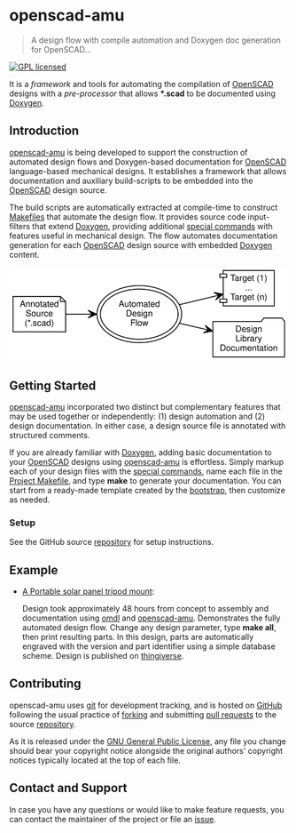 openscad-amu
============

> A design flow with compile automation and Doxygen doc generation for OpenSCAD...

[![GPL licensed](https://img.shields.io/badge/license-GPL-blue.svg?style=flat)](https://raw.githubusercontent.com/royasutton/openscad-amu/master/COPYING)


It is a _framework_ and tools for automating the compilation of
[OpenSCAD] designs with a _pre-processor_ that allows __\*.scad__ to be
documented using [Doxygen].


Introduction
------------

[openscad-amu] is being developed to support the construction of
automated design flows and Doxygen-based documentation for [OpenSCAD]
language-based mechanical designs. It establishes a framework that
allows documentation and auxiliary build-scripts to be embedded into
the [OpenSCAD] design source.

The build scripts are automatically extracted at compile-time to
construct [Makefiles] that automate the design flow. It provides source
code input-filters that extend [Doxygen], providing additional [special
commands] with features useful in mechanical design. The flow automates
documentation generation for each [OpenSCAD] design source with
embedded [Doxygen] content.

<p align="center">
<img src="assets/flow_intro.svg" alt="" border="0" usemap="#adf.map"/>
</p>

<map name="adf.map" id="dot_inline_dotgraph_4.map">
<area shape="rect" id="node1" alt=""
      href="embedding.html"
      title="Annotated Design Source"
      coords="5,45,108,100"/>
<area shape="poly" id="node2" alt=""
      href="flow.html"
      title="Automated Design Flow"
      coords="282,73,279,59,270,47,256,37,238,31,219,29,199,31,182,37,168,47,159,59,156,73,159,86,168,99,182,108,199,115,219,117,238,115,256,108,270,99,279,86"/>
<area shape="rect" id="node3" alt=""
      href="https://royasutton.github.io/omdl/examples/solar_mount/psptm_build_all.stl"
      title="Dependency-based Target Generation"
      coords="342,5,428,60"/>
<area shape="rect" id="node4" alt=""
      href="https://royasutton.github.io/omdl/examples/solar_mount/index.html"
      title="Design Documentation Set"
      coords="330,84,440,139"/>
</map>


Getting Started
---------------

[openscad-amu] incorporated two distinct but complementary features
that may be used together or independently: (1) design automation and
(2) design documentation. In either case, a design source file is
annotated with structured comments.

If you are already familiar with [Doxygen], adding basic documentation
to your [OpenSCAD] designs using [openscad-amu] is effortless. Simply
markup each of your design files with the [special commands], name each
file in the [Project Makefile], and type __make__ to generate your
documentation. You can start from a ready-made template created by the
[bootstrap], then customize as needed.

### Setup

See the GitHub source [repository] for setup instructions.


Example
-------

* [A Portable solar panel tripod mount](https://royasutton.github.io/omdl/examples/solar_mount/index.html):

  Design took approximately 48 hours from concept to assembly and
  documentation using [omdl] and [openscad-amu]. Demonstrates the fully
  automated design flow. Change any design parameter, type **make
  all**, then print resulting parts. In this design, parts are
  automatically engraved with the version and part identifier using a
  simple database scheme. Design is published on
  [thingiverse](http://www.thingiverse.com/thing:2051608).


Contributing
------------

openscad-amu uses [git] for development tracking, and is hosted on
[GitHub] following the usual practice of [forking] and submitting
[pull requests] to the source [repository].

As it is released under the [GNU General Public License], any file you
change should bear your copyright notice alongside the original
authors' copyright notices typically located at the top of each file.


Contact and Support
-------------------

In case you have any questions or would like to make feature requests,
you can contact the maintainer of the project or file an [issue].


[GNU General Public License]: https://www.gnu.org/licenses/gpl.html
[Makefiles]: https://www.gnu.org/software/make

[openscad-amu]: https://royasutton.github.io/openscad-amu
[repository]: https://github.com/royasutton/openscad-amu
[issue]: https://github.com/royasutton/openscad-amu/issues
[bootstrap]: https://github.com/royasutton/openscad-amu#bootstrap
[Project Makefile]: https://github.com/royasutton/openscad-amu#project-makefile

[omdl]: https://royasutton.github.io/omdl

[OpenSCAD]: http://www.openscad.org/

[Doxygen]: http://www.stack.nl/~dimitri/doxygen/index.html
[special commands]: http://www.stack.nl/~dimitri/doxygen/manual/commands.html

[git]: http://git-scm.com/
[GitHub]: http://github.com/
[forking]: http://help.github.com/forking/
[pull requests]: https://help.github.com/articles/about-pull-requests/
